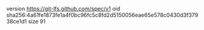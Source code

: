 version https://git-lfs.github.com/spec/v1
oid sha256:4a61fe1873fe1a4f0bc96fc5c8fd2d5150056eae65e578c0430d3f37938ce1d1
size 91
